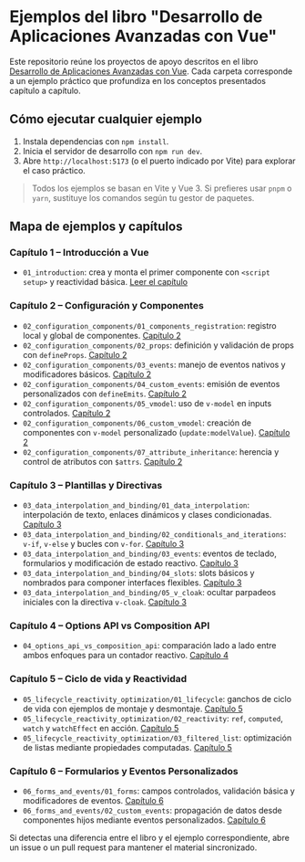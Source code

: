 # Ejemplos del libro "Desarrollo de Aplicaciones Avanzadas con Vue"

Este repositorio reúne los proyectos de apoyo descritos en el libro [Desarrollo de Aplicaciones Avanzadas con Vue](https://salesmendesandre.github.io/daa_vue/main/intro.html). Cada carpeta corresponde a un ejemplo práctico que profundiza en los conceptos presentados capítulo a capítulo.

## Cómo ejecutar cualquier ejemplo
1. Instala dependencias con `npm install`.
2. Inicia el servidor de desarrollo con `npm run dev`.
3. Abre `http://localhost:5173` (o el puerto indicado por Vite) para explorar el caso práctico.

> Todos los ejemplos se basan en Vite y Vue 3. Si prefieres usar `pnpm` o `yarn`, sustituye los comandos según tu gestor de paquetes.

## Mapa de ejemplos y capítulos

### Capítulo 1 – Introducción a Vue
- `01_introduction`: crea y monta el primer componente con `<script setup>` y reactividad básica. [Leer el capítulo](https://salesmendesandre.github.io/daa_vue/main/vue/p1c1_introduccion_a_vue.html)

### Capítulo 2 – Configuración y Componentes
- `02_configuration_components/01_components_registration`: registro local y global de componentes. [Capítulo 2](https://salesmendesandre.github.io/daa_vue/main/vue/p1c2_configuracion_y_componentes.html)
- `02_configuration_components/02_props`: definición y validación de props con `defineProps`. [Capítulo 2](https://salesmendesandre.github.io/daa_vue/main/vue/p1c2_configuracion_y_componentes.html)
- `02_configuration_components/03_events`: manejo de eventos nativos y modificadores básicos. [Capítulo 2](https://salesmendesandre.github.io/daa_vue/main/vue/p1c2_configuracion_y_componentes.html)
- `02_configuration_components/04_custom_events`: emisión de eventos personalizados con `defineEmits`. [Capítulo 2](https://salesmendesandre.github.io/daa_vue/main/vue/p1c2_configuracion_y_componentes.html)
- `02_configuration_components/05_vmodel`: uso de `v-model` en inputs controlados. [Capítulo 2](https://salesmendesandre.github.io/daa_vue/main/vue/p1c2_configuracion_y_componentes.html)
- `02_configuration_components/06_custom_vmodel`: creación de componentes con `v-model` personalizado (`update:modelValue`). [Capítulo 2](https://salesmendesandre.github.io/daa_vue/main/vue/p1c2_configuracion_y_componentes.html)
- `02_configuration_components/07_attribute_inheritance`: herencia y control de atributos con `$attrs`. [Capítulo 2](https://salesmendesandre.github.io/daa_vue/main/vue/p1c2_configuracion_y_componentes.html)

### Capítulo 3 – Plantillas y Directivas
- `03_data_interpolation_and_binding/01_data_interpolation`: interpolación de texto, enlaces dinámicos y clases condicionadas. [Capítulo 3](https://salesmendesandre.github.io/daa_vue/main/vue/p1c3_plantillas_y_directivas.html)
- `03_data_interpolation_and_binding/02_conditionals_and_iterations`: `v-if`, `v-else` y bucles con `v-for`. [Capítulo 3](https://salesmendesandre.github.io/daa_vue/main/vue/p1c3_plantillas_y_directivas.html)
- `03_data_interpolation_and_binding/03_events`: eventos de teclado, formularios y modificación de estado reactivo. [Capítulo 3](https://salesmendesandre.github.io/daa_vue/main/vue/p1c3_plantillas_y_directivas.html)
- `03_data_interpolation_and_binding/04_slots`: slots básicos y nombrados para componer interfaces flexibles. [Capítulo 3](https://salesmendesandre.github.io/daa_vue/main/vue/p1c3_plantillas_y_directivas.html)
- `03_data_interpolation_and_binding/05_v_cloak`: ocultar parpadeos iniciales con la directiva `v-cloak`. [Capítulo 3](https://salesmendesandre.github.io/daa_vue/main/vue/p1c3_plantillas_y_directivas.html)

### Capítulo 4 – Options API vs Composition API
- `04_options_api_vs_composition_api`: comparación lado a lado entre ambos enfoques para un contador reactivo. [Capítulo 4](https://salesmendesandre.github.io/daa_vue/main/vue/p2c4_estilos_api.html)

### Capítulo 5 – Ciclo de vida y Reactividad
- `05_lifecycle_reactivity_optimization/01_lifecycle`: ganchos de ciclo de vida con ejemplos de montaje y desmontaje. [Capítulo 5](https://salesmendesandre.github.io/daa_vue/main/vue/p2c5_ciclo_de_vida_y_computed.html)
- `05_lifecycle_reactivity_optimization/02_reactivity`: `ref`, `computed`, `watch` y `watchEffect` en acción. [Capítulo 5](https://salesmendesandre.github.io/daa_vue/main/vue/p2c5_ciclo_de_vida_y_computed.html)
- `05_lifecycle_reactivity_optimization/03_filtered_list`: optimización de listas mediante propiedades computadas. [Capítulo 5](https://salesmendesandre.github.io/daa_vue/main/vue/p2c5_ciclo_de_vida_y_computed.html)

### Capítulo 6 – Formularios y Eventos Personalizados
- `06_forms_and_events/01_forms`: campos controlados, validación básica y modificadores de eventos. [Capítulo 6](https://salesmendesandre.github.io/daa_vue/main/vue/p2c6_manejo_de_formularios_y_eventos.html)
- `06_forms_and_events/02_custom_events`: propagación de datos desde componentes hijos mediante eventos personalizados. [Capítulo 6](https://salesmendesandre.github.io/daa_vue/main/vue/p2c6_manejo_de_formularios_y_eventos.html)

Si detectas una diferencia entre el libro y el ejemplo correspondiente, abre un issue o un pull request para mantener el material sincronizado.
